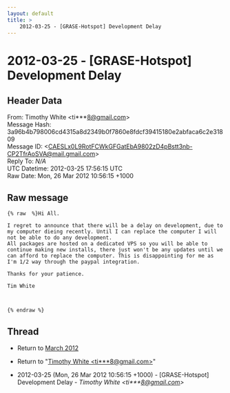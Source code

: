 ```yaml
---
layout: default
title: >
    2012-03-25 - [GRASE-Hotspot] Development Delay
---
```


# 2012-03-25 - [GRASE-Hotspot] Development Delay

## Header Data

From: Timothy White \<ti***8@gmail.com\><br>
Message Hash: 3a96b4b798006cd4315a8d2349b0f7860e8fdcf39415180e2abfaca6c2e31809<br>
Message ID: \<CAESLx0L9RotFCWkGFGatEbA9802zD4pBstt3nb-CP2TfrAoSVA@mail.gmail.com\><br>
Reply To: _N/A_<br>
UTC Datetime: 2012-03-25 17:56:15 UTC<br>
Raw Date: Mon, 26 Mar 2012 10:56:15 +1000<br>

## Raw message

```
{% raw  %}Hi All.

I regret to announce that there will be a delay on development, due to
my computer dieing recently. Until I can replace the computer I will
not be able to do any development.
All packages are hosted on a dedicated VPS so you will be able to
continue making new installs, there just won't be any updates until we
can afford to replace the computer. This is disappointing for me as
I'm 1/2 way through the paypal integration.

Thanks for your patience.

Tim White



{% endraw %}
```

## Thread

+ Return to [March 2012](/archive/2012/03)

+ Return to "[Timothy White <ti***8<span>@</span>gmail.com>](/authors/ti___8_at_gmail_com)"

+ 2012-03-25 (Mon, 26 Mar 2012 10:56:15 +1000) - [GRASE-Hotspot] Development Delay - _Timothy White \<ti***8@gmail.com\>_

